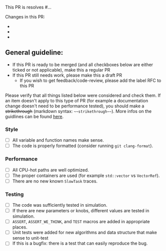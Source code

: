 This PR is resolves #...

Changes in this PR:

-
-
-

## General guideline:

- If this PR is ready to be merged (and all checkboxes below are either ticked or not applicable), make this a regular PR
- If this PR still needs work, please make this a draft PR
  - If you wish to get feedback/code-review, please add the label RFC to this PR

Please verify that all things listed below were considered and check them. If an item doesn't apply to this type of PR (for example a documentation change doesn't need to be performance tested), you should make a ~~strikethrough~~ (markdown syntax: `~~strikethrough~~`). More infos on the guidlines can be found [here](https://github.com/apple/foundationdb/wiki/FoundationDB-Commit-Process).

### Style
- [ ] All variable and function names make sense.
- [ ] The code is properly formatted (consider running `git clang-format`).

### Performance
- [ ] All CPU-hot paths are well optimized.
- [ ] The proper containers are used (for example `std::vector` vs `VectorRef`).
- [ ] There are no new known `SlowTask` traces.

### Testing
- [ ] The code was sufficiently tested in simulation.
- [ ] If there are new parameters or knobs, different values are tested in simulation.
- [ ] `ASSERT`, `ASSERT_WE_THINK`, and `TEST` macros are added in appropriate places.
- [ ] Unit tests were added for new algorithms and data structure that make sense to unit-test
- [ ] If this is a bugfix: there is a test that can easily reproduce the bug.
